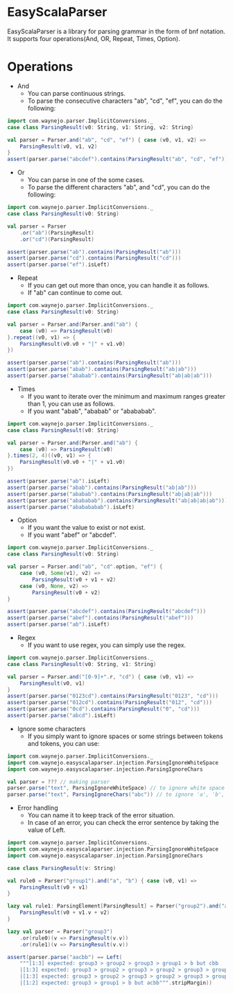 EasyScalaParser
========

EasyScalaParser is a library for parsing grammar in the form of bnf notation.
It supports four operations(And, OR, Repeat, Times, Option).

Operations
========
 - And
   - You can parse continuous strings.
   - To parse the consecutive characters "ab", "cd", "ef", you can do the following:
```scala
import com.waynejo.parser.ImplicitConversions._
case class ParsingResult(v0: String, v1: String, v2: String)

val parser = Parser.and("ab", "cd", "ef") { case (v0, v1, v2) =>
    ParsingResult(v0, v1, v2)
}
assert(parser.parse("abcdef").contains(ParsingResult("ab", "cd", "ef")))
```

 - Or
   - You can parse in one of the some cases.
   - To parse the different characters "ab", and "cd", you can do the following:
   
```scala
import com.waynejo.parser.ImplicitConversions._
case class ParsingResult(v0: String)

val parser = Parser
    .or("ab")(ParsingResult)
    .or("cd")(ParsingResult)

assert(parser.parse("ab").contains(ParsingResult("ab")))
assert(parser.parse("cd").contains(ParsingResult("cd")))
assert(parser.parse("ef").isLeft)
```

 - Repeat
   - If you can get out more than once, you can handle it as follows.
   - If "ab" can continue to come out.
```scala
import com.waynejo.parser.ImplicitConversions._
case class ParsingResult(v0: String)

val parser = Parser.and(Parser.and("ab") {
    case (v0) => ParsingResult(v0)
}.repeat((v0, v1) => {
    ParsingResult(v0.v0 + "|" + v1.v0)
})

assert(parser.parse("ab").contains(ParsingResult("ab")))
assert(parser.parse("abab").contains(ParsingResult("ab|ab")))
assert(parser.parse("ababab").contains(ParsingResult("ab|ab|ab")))
```

 - Times
   - If you want to iterate over the minimum and maximum ranges greater than 1, you can use as follows.
   - If you want "abab", "ababab" or "abababab".
```scala
import com.waynejo.parser.ImplicitConversions._
case class ParsingResult(v0: String)

val parser = Parser.and(Parser.and("ab") {
    case (v0) => ParsingResult(v0)
}.times(2, 4)((v0, v1) => {
    ParsingResult(v0.v0 + "|" + v1.v0)
})

assert(parser.parse("ab").isLeft)
assert(parser.parse("abab").contains(ParsingResult("ab|ab")))
assert(parser.parse("ababab").contains(ParsingResult("ab|ab|ab")))
assert(parser.parse("abababab").contains(ParsingResult("ab|ab|ab|ab")))
assert(parser.parse("ababababab").isLeft)
```

 - Option
   - If you want the value to exist or not exist.
   - If you want "abef" or "abcdef".
```scala
import com.waynejo.parser.ImplicitConversions._
case class ParsingResult(v0: String)

val parser = Parser.and("ab", "cd".option, "ef") {
    case (v0, Some(v1), v2) =>
        ParsingResult(v0 + v1 + v2)
    case (v0, None, v2) =>
        ParsingResult(v0 + v2)
}

assert(parser.parse("abcdef").contains(ParsingResult("abcdef")))
assert(parser.parse("abef").contains(ParsingResult("abef")))
assert(parser.parse("ab").isLeft)
```

 - Regex
   - If you want to use regex, you can simply use the regex.
```scala
import com.waynejo.parser.ImplicitConversions._
case class ParsingResult(v0: String, v1: String)

val parser = Parser.and("[0-9]+".r, "cd") { case (v0, v1) =>
    ParsingResult(v0, v1)
}
assert(parser.parse("0123cd").contains(ParsingResult("0123", "cd")))
assert(parser.parse("012cd").contains(ParsingResult("012", "cd")))
assert(parser.parse("0cd").contains(ParsingResult("0", "cd")))
assert(parser.parse("abcd").isLeft)
```

 - Ignore some characters
   - If you simply want to ignore spaces or some strings between tokens and tokens, you can use:
```scala
import com.waynejo.parser.ImplicitConversions._
import com.waynejo.easyscalaparser.injection.ParsingIgnoreWhiteSpace
import com.waynejo.easyscalaparser.injection.ParsingIgnoreChars

val parser = ??? // making parser
parser.parse("text", ParsingIgnoreWhiteSpace) // to ignore white space
parser.parse("text", ParsingIgnoreChars("abc")) // to ignore 'a', 'b', or 'c'

```

 - Error handling
   - You can name it to keep track of the error situation.
   - In case of an error, you can check the error sentence by taking the value of Left.

```scala
import com.waynejo.parser.ImplicitConversions._
import com.waynejo.easyscalaparser.injection.ParsingIgnoreWhiteSpace
import com.waynejo.easyscalaparser.injection.ParsingIgnoreChars

case class ParsingResult(v: String)

val rule0 = Parser("group1").and("a", "b") { case (v0, v1) =>
    ParsingResult(v0 + v1)
}

lazy val rule1: ParsingElement[ParsingResult] = Parser("group2").and("a", Parser.refer(() => parser), "b") { case (v0, v1, v2) =>
    ParsingResult(v0 + v1.v + v2)
}

lazy val parser = Parser("group3")
    .or(rule0)(v => ParsingResult(v.v))
    .or(rule1)(v => ParsingResult(v.v))

assert(parser.parse("aacbb") == Left(
    """[1:3] expected: group3 > group2 > group3 > group1 > b but cbb
    |[1:3] expected: group3 > group2 > group3 > group2 > group3 > group1 > a but cbb
    |[1:3] expected: group3 > group2 > group3 > group2 > group3 > group2 > a but cbb
    |[1:2] expected: group3 > group1 > b but acbb""".stripMargin))

```
